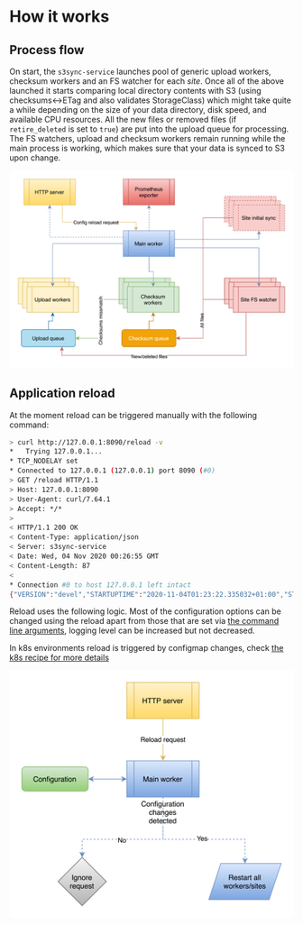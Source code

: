 <!--
s3sync-service - Realtime S3 synchronisation tool
Copyright (c) 2020  Yevgeniy Valeyev

This program is free software: you can redistribute it and/or modify
it under the terms of the GNU General Public License as published by
the Free Software Foundation, either version 3 of the License, or
(at your option) any later version.

This program is distributed in the hope that it will be useful,
but WITHOUT ANY WARRANTY; without even the implied warranty of
MERCHANTABILITY or FITNESS FOR A PARTICULAR PURPOSE.  See the
GNU General Public License for more details.

You should have received a copy of the GNU General Public License
along with this program.  If not, see <http://www.gnu.org/licenses/>.
 -->

# How it works

## Process flow

On start, the `s3sync-service` launches pool of generic upload workers, checksum workers and an FS watcher for each _site_. Once all of the above launched it starts comparing local directory contents with S3 (using checksums<->ETag and also validates StorageClass) which might take quite a while depending on the size of your data directory, disk speed, and available CPU resources.  All the new files or removed files  (if `retire_deleted` is set to `true`) are put into the upload queue for processing. The FS watchers, upload and checksum workers remain running while the main process is working, which makes sure that your data is synced to S3 upon change.

![S3 sync Service process flow](img/process-flow.png)

## Application reload

At the moment reload can be triggered manually with the following command:
```bash
> curl http://127.0.0.1:8090/reload -v
*   Trying 127.0.0.1...
* TCP_NODELAY set
* Connected to 127.0.0.1 (127.0.0.1) port 8090 (#0)
> GET /reload HTTP/1.1
> Host: 127.0.0.1:8090
> User-Agent: curl/7.64.1
> Accept: */*
>
< HTTP/1.1 200 OK
< Content-Type: application/json
< Server: s3sync-service
< Date: Wed, 04 Nov 2020 00:26:55 GMT
< Content-Length: 87
<
* Connection #0 to host 127.0.0.1 left intact
{"VERSION":"devel","STARTUPTIME":"2020-11-04T01:23:22.335032+01:00","STATUS":"RUNNING"}* Closing connection 0
```

Reload uses the following logic. Most of the configuration options can be changed using the reload apart from those that are set via [the command line arguments](configuration.md#command-line-args), logging level can be increased but not decreased.

In k8s environments reload is triggered by configmap changes, check [the k8s recipe for more details](running-on-k8s.md)

![S3 sync Service reload process flow](img/reload-process-flow.png)
